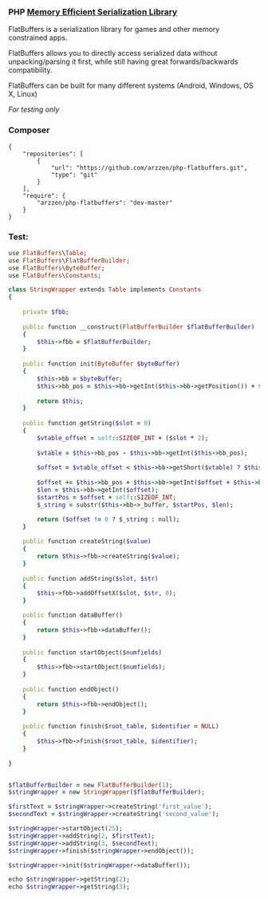 ### PHP [Memory Efficient Serialization Library](https://github.com/google/flatbuffers)

FlatBuffers is a serialization library for games and other memory constrained apps. 

FlatBuffers allows you to directly access serialized data without unpacking/parsing it first, while still having great forwards/backwards compatibility. 

FlatBuffers can be built for many different systems (Android, Windows, OS X, Linux)

*For testing only* 

### Composer
```
{
    "repositories": [
        {
            "url": "https://github.com/arzzen/php-flatbuffers.git",
            "type": "git"
        }
    ],
    "require": {
        "arzzen/php-flatbuffers": "dev-master"
    }
}
```

### Test:
```ruby
use FlatBuffers\Table;
use FlatBuffers\FlatBufferBuilder;
use FlatBuffers\ByteBuffer;
use FlatBuffers\Constants;

class StringWrapper extends Table implements Constants
{
	
	private $fbb;
	
	public function __construct(FlatBufferBuilder $flatBufferBuilder)
	{
		$this->fbb = $flatBufferBuilder;
	}
	
	public function init(ByteBuffer $byteBuffer)
	{
		$this->bb = $byteBuffer;
		$this->bb_pos = $this->bb->getInt($this->bb->getPosition()) + $this->bb->getPosition();
		
		return $this;
	}
	
	public function getString($slot = 0)
    {
		$vtable_offset = self::SIZEOF_INT + ($slot * 2); 
		
		$vtable = $this->bb_pos - $this->bb->getInt($this->bb_pos);
		
		$offset = $vtable_offset < $this->bb->getShort($vtable) ? $this->bb->getShort($vtable + $vtable_offset) : 0;
		
		$offset += $this->bb_pos + $this->bb->getInt($offset + $this->bb_pos);
		$len = $this->bb->getInt($offset);
		$startPos = $offset + self::SIZEOF_INT;
		$_string = substr($this->bb->_buffer, $startPos, $len);

		return ($offset != 0 ? $_string : null);
    }
	
	public function createString($value)
	{
		return $this->fbb->createString($value);
	}
	
	public function addString($slot, $str)
	{
		$this->fbb->addOffsetX($slot, $str, 0);
	}

	public function dataBuffer()
	{
		return $this->fbb->dataBuffer();
	}
	
	public function startObject($numfields)
	{
		$this->fbb->startObject($numfields);
	}
	
	public function endObject()
	{
		return $this->fbb->endObject();
	}
	
	public function finish($root_table, $identifier = NULL)
	{
		$this->fbb->finish($root_table, $identifier);
	}
	
}


$flatBufferBuilder = new FlatBufferBuilder(1);
$stringWrapper = new StringWrapper($flatBufferBuilder);

$firstText = $stringWrapper->createString('first_value');
$secondText = $stringWrapper->createString('second_value');

$stringWrapper->startObject(25);
$stringWrapper->addString(2, $firstText);
$stringWrapper->addString(3, $secondText);
$stringWrapper->finish($stringWrapper->endObject());

$stringWrapper->init($stringWrapper->dataBuffer());

echo $stringWrapper->getString(2);
echo $stringWrapper->getString(3);

```